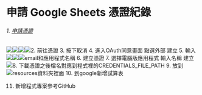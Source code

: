 # 申請 Google Sheets 憑證紀錄

###### 1. [申請憑證](https://console.developers.google.com/flows/enableapi?apiid=sheets.googleapis.com) 
<img src="https://github.com/EddieHuang0410/google-sheets/blob/master/%E6%88%AA%E5%9C%96%202020-08-14%20%E4%B8%8B%E5%8D%883.18.28.png?raw=true" style="float: left"/>
2. 前往憑證
<img src="https://github.com/EddieHuang0410/google-sheets/blob/master/%E6%88%AA%E5%9C%96%202020-08-14%20%E4%B8%8B%E5%8D%883.23.09.png?raw=true" style="float: left"/>
3. 按下取消 
<img src="https://github.com/EddieHuang0410/google-sheets/blob/master/%E6%88%AA%E5%9C%96%202020-08-14%20%E4%B8%8B%E5%8D%883.25.32.png?raw=true" style="float: left"/>
4. 進入OAuth同意畫面 點選外部 建立 
<img src="https://github.com/EddieHuang0410/google-sheets/blob/master/%E6%88%AA%E5%9C%96%202020-08-14%20%E4%B8%8B%E5%8D%883.28.21.png?raw=true" style="float: left"/>
5. 輸入email和應用程式名稱 
<img src="https://github.com/EddieHuang0410/google-sheets/blob/master/%E6%88%AA%E5%9C%96%202020-08-14%20%E4%B8%8B%E5%8D%883.30.53.png?raw=true" style="float: left"/>
6. 建立憑證 
<img src="https://github.com/EddieHuang0410/google-sheets/blob/master/%E6%88%AA%E5%9C%96%202020-08-14%20%E4%B8%8B%E5%8D%883.35.11.png?raw=true" style="float: left"/>
7. 選擇電腦版應用程式 輸入名稱 建立 
<img src="https://github.com/EddieHuang0410/google-sheets/blob/master/%E6%88%AA%E5%9C%96%202020-08-14%20%E4%B8%8B%E5%8D%883.37.13.png?raw=true" style="float: left"/>
8. 下載憑證之後檔名對應到程式裡的CREDENTIALS_FILE_PATH
<img src="https://github.com/EddieHuang0410/google-sheets/blob/master/%E6%88%AA%E5%9C%96%202020-08-14%20%E4%B8%8B%E5%8D%883.39.20.png?raw=true" style="float: left"/>
9. 放到resources資料夾裡面 
<img src="https://github.com/EddieHuang0410/google-sheets/blob/master/%E6%88%AA%E5%9C%96%202020-08-14%20%E4%B8%8B%E5%8D%883.44.53.png?raw=true" style="float: left"/>
10. 到google新增試算表

11. 新增程式專案參考GitHub

